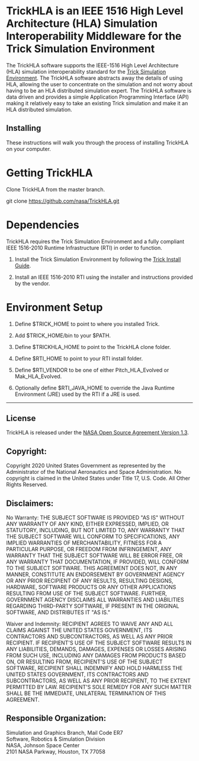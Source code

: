 # TrickHLA is an IEEE 1516 High Level Architecture (HLA) Simulation Interoperability Middleware for the Trick Simulation Environment

The TrickHLA software supports the IEEE-1516 High Level Architecture (HLA) 
simulation interoperability standard for the 
[Trick Simulation Environment](https://github.com/nasa/trick/). The TrickHLA 
software abstracts away the details of using HLA, allowing the user to 
concentrate on the simulation and not worry about having to be an HLA 
distributed simulation expert. The TrickHLA software is data driven and 
provides a simple Application Programming Interface (API) making it relatively 
easy to take an existing Trick simulation and make it an HLA distributed 
simulation.

## Installing

These instructions will walk you through the process of installing TrickHLA on 
your computer.


# Getting TrickHLA
Clone TrickHLA from the master branch.

git clone https://github.com/nasa/TrickHLA.git


# Dependencies

TrickHLA requires the Trick Simulation Environment and a fully compliant 
IEEE 1516-2010 Runtime Infrastructure (RTI) in order to function. 

1) Install the Trick Simulation Environment by following the [Trick Install Guide](https://nasa.github.io/trick/documentation/install_guide/Install-Guide).

2) Install an IEEE 1516-2010 RTI using the installer and instructions provided by the vendor.


# Environment Setup

1) Define $TRICK_HOME to point to where you installed Trick.

2) Add $TRICK_HOME/bin to your $PATH.

3) Define $TRICKHLA_HOME to point to the TrickHLA clone folder.

4) Define $RTI_HOME to point to your RTI install folder.

5) Define $RTI_VENDOR to be one of either Pitch_HLA_Evolved or Mak_HLA_Evolved.

6) Optionally define $RTI_JAVA_HOME to override the Java Runtime Environment (JRE) used by the RTI if a JRE is used.

---

## License
TrickHLA is released under the [NASA Open Source Agreement Version 1.3](https://github.com/nasa/TrickHLA/blob/master/LICENSE.txt).

## Copyright:
Copyright 2020 United States Government as represented by the Administrator of the National Aeronautics and Space Administration. No copyright is claimed in the United States under Title 17, U.S. Code. All Other Rights Reserved.

## Disclaimers:
No Warranty: THE SUBJECT SOFTWARE IS PROVIDED "AS IS" WITHOUT ANY WARRANTY OF ANY KIND, EITHER EXPRESSED, IMPLIED, OR STATUTORY, INCLUDING, BUT NOT LIMITED TO, ANY WARRANTY THAT THE SUBJECT SOFTWARE WILL CONFORM TO SPECIFICATIONS, ANY IMPLIED WARRANTIES OF MERCHANTABILITY, FITNESS FOR A PARTICULAR PURPOSE, OR FREEDOM FROM INFRINGEMENT, ANY WARRANTY THAT THE SUBJECT SOFTWARE WILL BE ERROR FREE, OR ANY WARRANTY THAT DOCUMENTATION, IF PROVIDED, WILL CONFORM TO THE SUBJECT SOFTWARE. THIS AGREEMENT DOES NOT, IN ANY MANNER, CONSTITUTE AN ENDORSEMENT BY GOVERNMENT AGENCY OR ANY PRIOR RECIPIENT OF ANY RESULTS, RESULTING DESIGNS, HARDWARE, SOFTWARE PRODUCTS OR ANY OTHER APPLICATIONS RESULTING FROM USE OF THE SUBJECT SOFTWARE. FURTHER, GOVERNMENT AGENCY DISCLAIMS ALL WARRANTIES AND LIABILITIES REGARDING THIRD-PARTY SOFTWARE, IF PRESENT IN THE ORIGINAL SOFTWARE, AND DISTRIBUTES IT "AS IS."

Waiver and Indemnity: RECIPIENT AGREES TO WAIVE ANY AND ALL CLAIMS AGAINST THE UNITED STATES GOVERNMENT, ITS CONTRACTORS AND SUBCONTRACTORS, AS WELL AS ANY PRIOR RECIPIENT. IF RECIPIENT'S USE OF THE SUBJECT SOFTWARE RESULTS IN ANY LIABILITIES, DEMANDS, DAMAGES, EXPENSES OR LOSSES ARISING FROM SUCH USE, INCLUDING ANY DAMAGES FROM PRODUCTS BASED ON, OR RESULTING FROM, RECIPIENT'S USE OF THE SUBJECT SOFTWARE, RECIPIENT SHALL INDEMNIFY AND HOLD HARMLESS THE UNITED STATES GOVERNMENT, ITS CONTRACTORS AND SUBCONTRACTORS, AS WELL AS ANY PRIOR RECIPIENT, TO THE EXTENT PERMITTED BY LAW. RECIPIENT'S SOLE REMEDY FOR ANY SUCH MATTER SHALL BE THE IMMEDIATE, UNILATERAL TERMINATION OF THIS AGREEMENT.

## Responsible Organization:
Simulation and Graphics Branch, Mail Code ER7  
Software, Robotics & Simulation Division  
NASA, Johnson Space Center  
2101 NASA Parkway, Houston, TX  77058  

